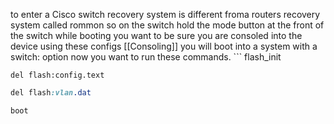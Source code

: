 to enter a Cisco switch recovery system is different froma  routers recovery system called rommon so on the switch hold the mode button at the front of the switch while booting you want to be sure you are consoled into the device using these configs [[Consoling]] you will boot into a system with a switch: option now you want to run these commands. ```
flash_init

```arduino
del flash:config.text
```


```css
del flash:vlan.dat
```




```
boot
```


